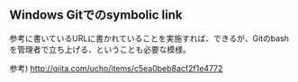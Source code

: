 ## Windows Gitでのsymbolic link

参考に書いているURLに書かれていることを実施すれば、できるが、Gitのbashを管理者で立ち上げる、ということも必要な模様。

参考) http://qiita.com/ucho/items/c5ea0beb8acf2f1e4772